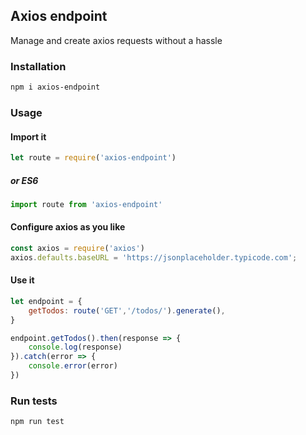 ## Axios endpoint

Manage and create axios requests without a hassle

### Installation

```bash
npm i axios-endpoint
```

### Usage


#### Import it
```javascript
let route = require('axios-endpoint')
```
##### or ES6
```javascript
import route from 'axios-endpoint'
```

#### Configure axios as you like
```javascript
const axios = require('axios')
axios.defaults.baseURL = 'https://jsonplaceholder.typicode.com';
```

#### Use it
```javascript
let endpoint = {
    getTodos: route('GET','/todos/').generate(),
}

endpoint.getTodos().then(response => {
    console.log(response)
}).catch(error => {
    console.error(error)
})

```

### Run tests
```bash
npm run test
```